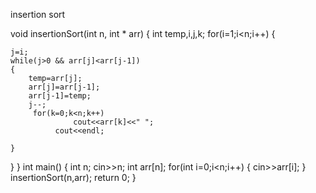 insertion sort


void insertionSort(int n, int * arr) 
{
 int temp,i,j,k;
 for(i=1;i<n;i++)
 {
 	
 	j=i;
 	while(j>0 && arr[j]<arr[j-1])
 	{
 		temp=arr[j];
 		arr[j]=arr[j-1];
 		arr[j-1]=temp;
 		j--;
 		 for(k=0;k<n;k++)
                  cout<<arr[k]<<" ";
              cout<<endl;
 		
 	}
}
}
int main()
{
    int n;
    cin>>n;
    int arr[n];
    for(int i=0;i<n;i++)
        {
        cin>>arr[i];
        }
    insertionSort(n,arr);
   return 0;
}
